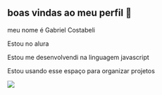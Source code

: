 ## boas vindas ao meu perfil 💙

meu nome é Gabriel Costabeli

Estou no alura

Estou me desenvolvendi na linguagem javascript

Estou usando esse espaço para organizar projetos



![](https://media1.tenor.com/m/hrMpWeOG6XAAAAAd/elbicho-vicotrevs.gif)
